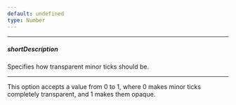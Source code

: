 ```yaml
---
default: undefined
type: Number
---
```

---
##### shortDescription
Specifies how transparent minor ticks should be.

---
This option accepts a value from 0 to 1, where 0 makes minor ticks completely transparent, and 1 makes them opaque.